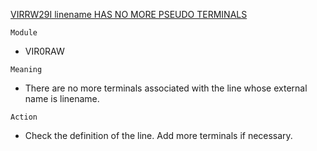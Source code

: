 [VIRRW29I linename HAS NO MORE PSEUDO TERMINALS](https://virtel.readthedocs.io/en/latest/manuals/virtel/Virtel459MG/messages.html?highlight=VIRRW29I#VIRRW29I)

`Module`
- VIR0RAW

`Meaning`
- There are no more terminals associated with the line whose external name is linename.

`Action`
- Check the definition of the line. Add more terminals if necessary.
